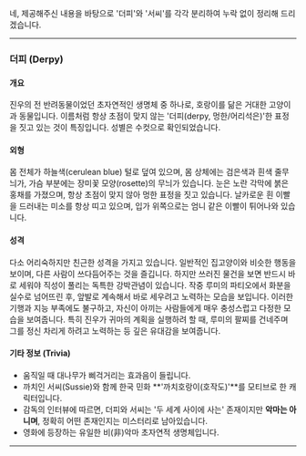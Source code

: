 네, 제공해주신 내용을 바탕으로 '더피'와 '서씨'를 각각 분리하여 누락 없이 정리해 드리겠습니다.

---

### **더피 (Derpy)**

#### **개요**

진우의 전 반려동물이었던 초자연적인 생명체 중 하나로, 호랑이를 닮은 거대한 고양이과 동물입니다. 이름처럼 항상 초점이 맞지 않는 '더피(derpy, 멍한/어리석은)'한 표정을 짓고 있는 것이 특징입니다. 성별은 수컷으로 확인되었습니다.

#### **외형**

몸 전체가 하늘색(cerulean blue) 털로 덮여 있으며, 몸 상체에는 검은색과 흰색 줄무늬가, 가슴 부분에는 장미꽃 모양(rosette)의 무늬가 있습니다. 눈은 노란 각막에 붉은 홍채를 가졌으며, 항상 초점이 맞지 않아 멍한 표정을 짓고 있습니다. 날카로운 흰 이빨을 드러내는 미소를 항상 띠고 있으며, 입가 위쪽으로는 엄니 같은 이빨이 튀어나와 있습니다.

#### **성격**

다소 어리숙하지만 친근한 성격을 가지고 있습니다. 일반적인 집고양이와 비슷한 행동을 보이며, 다른 사람이 쓰다듬어주는 것을 즐깁니다. 하지만 쓰러진 물건을 보면 반드시 바로 세워야 직성이 풀리는 독특한 강박관념이 있습니다. 작중 루미의 파티오에서 화분을 실수로 넘어뜨린 후, 앞발로 계속해서 바로 세우려고 노력하는 모습을 보입니다. 이러한 기행과 지능 부족에도 불구하고, 자신이 아끼는 사람들에게 매우 충성스럽고 다정한 모습을 보여줍니다. 특히 진우가 귀마의 계획을 실행하려 할 때, 루미의 팔찌를 건네주며 그를 정신 차리게 하려고 노력하는 등 깊은 유대감을 보여줍니다.

#### **기타 정보 (Trivia)**

- 움직일 때 대나무가 삐걱거리는 효과음이 들립니다.
- 까치인 서씨(Sussie)와 함께 한국 민화 **'까치호랑이(호작도)'**를 모티브로 한 캐릭터입니다.
- 감독의 인터뷰에 따르면, 더피와 서씨는 '두 세계 사이에 사는' 존재이지만 **악마는 아니며**, 정확히 어떤 존재인지는 미스터리로 남아있습니다.
- 영화에 등장하는 유일한 비(非)악마 초자연적 생명체입니다.

---
